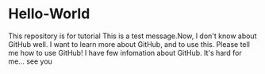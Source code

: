 # Hello-World
This repository is for tutorial
This is a test message.Now, I don't know about GitHub well.
I want to learn more about GitHub, and to use this.
Please tell me how to use GitHub!
I have few infomation about GitHub.
It's hard for me...
see you